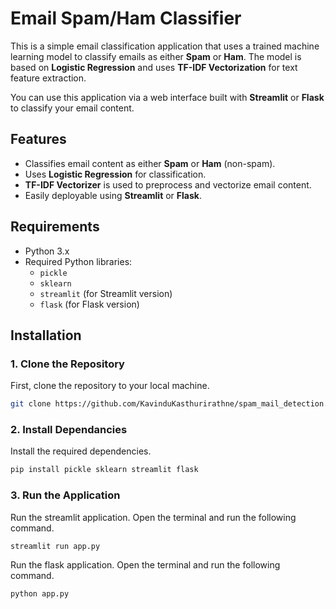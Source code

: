# Email Spam/Ham Classifier

This is a simple email classification application that uses a trained machine learning model to classify emails as either **Spam** or **Ham**. The model is based on **Logistic Regression** and uses **TF-IDF Vectorization** for text feature extraction.

You can use this application via a web interface built with **Streamlit** or **Flask** to classify your email content.

## Features
- Classifies email content as either **Spam** or **Ham** (non-spam).
- Uses **Logistic Regression** for classification.
- **TF-IDF Vectorizer** is used to preprocess and vectorize email content.
- Easily deployable using **Streamlit** or **Flask**.

## Requirements
- Python 3.x
- Required Python libraries:
  - `pickle`
  - `sklearn`
  - `streamlit` (for Streamlit version)
  - `flask` (for Flask version)

## Installation

### 1. Clone the Repository
First, clone the repository to your local machine.

```bash
git clone https://github.com/KavinduKasthurirathne/spam_mail_detection.git
```

### 2. Install Dependancies
Install the required dependencies.

```bash
pip install pickle sklearn streamlit flask
```

### 3. Run the Application
Run the streamlit application. Open the terminal and run the following command.

```bash
streamlit run app.py
```
Run the flask application. Open the terminal and run the following command.

```bash
python app.py
```
